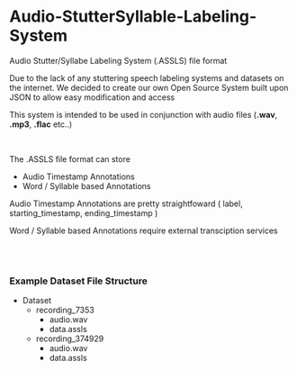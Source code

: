 # Audio-StutterSyllable-Labeling-System
Audio Stutter/Syllabe Labeling System (.ASSLS) file format

Due to the lack of any stuttering speech labeling systems and datasets on the internet. We decided to create our own Open Source System built upon JSON to allow easy modification and access

This system is intended to be used in conjunction with audio files (**.wav**, **.mp3**, **.flac** etc..)

<br>

The .ASSLS file format can store
* Audio Timestamp Annotations
* Word / Syllable based Annotations 


Audio Timestamp Annotations are pretty straightfoward ( label, starting_timestamp, ending_timestamp )

Word / Syllable based Annotations require external transciption services 


<br>
<br>

### Example Dataset File Structure
- Dataset
  - recording_7353
    - audio.wav
    - data.assls
  - recording_374929
    - audio.wav
    - data.assls



